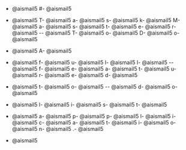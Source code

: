 - @aismail5
#- @aismail5
 - @aismail5
T- @aismail5
a- @aismail5
s- @aismail5
k- @aismail5
M- @aismail5
a- @aismail5
s- @aismail5
t- @aismail5
e- @aismail5
r- @aismail5
-- @aismail5
T- @aismail5
o- @aismail5
D- @aismail5
o- @aismail5

- @aismail5
A- @aismail5
 - @aismail5
f- @aismail5
u- @aismail5
l- @aismail5
l- @aismail5
-- @aismail5
f- @aismail5
e- @aismail5
a- @aismail5
t- @aismail5
u- @aismail5
r- @aismail5
e- @aismail5
d- @aismail5
 - @aismail5
t- @aismail5
o- @aismail5
-- @aismail5
d- @aismail5
o- @aismail5
 - @aismail5
l- @aismail5
i- @aismail5
s- @aismail5
t- @aismail5
 - @aismail5
a- @aismail5
p- @aismail5
p- @aismail5
l- @aismail5
i- @aismail5
c- @aismail5
a- @aismail5
t- @aismail5
i- @aismail5
o- @aismail5
n- @aismail5
.- @aismail5

- @aismail5
